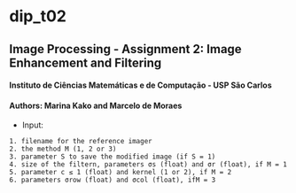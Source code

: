 # dip_t02
## Image Processing - Assignment 2:  Image Enhancement and Filtering

#### Instituto de Ciências Matemáticas e de Computação - USP São Carlos 

#### Authors: Marina Kako and Marcelo de Moraes

* Input: 

``` 
1. filename for the reference imager
2. the method M (1, 2 or 3)
3. parameter S to save the modified image (if S = 1)
4. size of the filtern, parameters σs (float) and σr (float), if M = 1
5. parameter c ≤ 1 (float) and kernel (1 or 2), if M = 2
6. parameters σrow (float) and σcol (float), ifM = 3 
```
